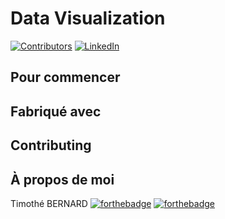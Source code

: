 # Data Visualization

[![Contributors][contributors-shield]][contributors-url]
[![LinkedIn][linkedin-shield]][linkedin-url]



## Pour commencer


## Fabriqué avec
## Contributing

## À propos de moi 

Timothé BERNARD [![forthebadge](https://forthebadge.com/images/badges/built-with-science.svg)](https://forthebadge.com)
[![forthebadge](https://forthebadge.com/images/badges/ages-20-30.svg)](https://forthebadge.com)



<!-- MARKDOWN LINKS & IMAGES -->
<!-- https://www.markdownguide.org/basic-syntax/#reference-style-links -->
[contributors-shield]: https://img.shields.io/github/contributors/othneildrew/Best-README-Template.svg?style=flat-square
[contributors-url]: https://github.com/tbernard01/Data-Vizualisation/graphs/contributors
[linkedin-shield]: https://img.shields.io/badge/-LinkedIn-black.svg?style=flat-square&logo=linkedin&colorB=555
[linkedin-url]: https://www.linkedin.com/in/timoth%C3%A9-bernard-5914a6129/
